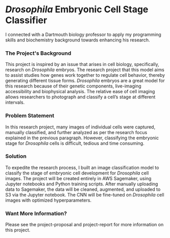 # _Drosophila_ Embryonic Cell Stage Classifier
I connected with a Dartmouth biology professor to apply my programming skills and biochemistry background towards enhancing his research.

### The Project's Background
This project is inspired by an issue that arises in cell biology, specifically, research on _Drosophila_ embryos. The research project that this model aims to assist studies how genes work together to regulate cell behavior, thereby generating different tissue forms. _Drosophila_ embryos are a great model for this research because of their genetic components, live-imaging accessibility and biophysical analysis. The relative ease of cell imaging allows researchers to photograph and classify a cell’s stage at different intervals.

### Problem Statement
In this research project, many images of individual cells were captured, manually classified, and further analyzed as per the research focus explained in the previous paragraph. However, classifying the embryonic stage for _Drosophila_ cells is difficult, tedious and time consuming. 

### Solution
To expedite the research process, I built an image classification model to classify the stage of embryonic cell development for _Drosophila_ cell images. The project will be created entirely in AWS Sagemaker, using Jupyter notebooks and Python training scripts. After manually uploading data to Sagemaker, the data will be cleaned, augmented, and uploaded to S3 via the Jupyter notebook. The CNN will be fine-tuned on _Drosophila_ cell images with optimized hyperparameters.

### Want More Information?
Please see the project-proposal and project-report for more information on this project.
